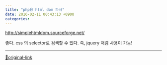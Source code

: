 ```yaml
---
title: "php용 html dom 파서"
date: 2016-02-11 00:43:13 +0900
categories: 
---
```

  

http://simplehtmldom.sourceforge.net/  

좋다.
css 의 selector로 검색할 수 있다.
즉, jquery 처럼 사용이 가능!






***
[🔗original-link](http://www.mins01.com/mh/tech/read/983)